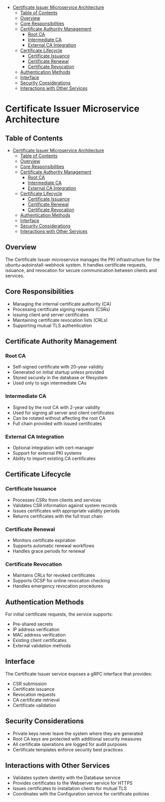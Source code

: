 <!-- START doctoc generated TOC please keep comment here to allow auto update -->
<!-- DON'T EDIT THIS SECTION, INSTEAD RE-RUN doctoc TO UPDATE -->

- [Certificate Issuer Microservice Architecture](#certificate-issuer-microservice-architecture)
  - [Table of Contents](#table-of-contents)
  - [Overview](#overview)
  - [Core Responsibilities](#core-responsibilities)
  - [Certificate Authority Management](#certificate-authority-management)
    - [Root CA](#root-ca)
    - [Intermediate CA](#intermediate-ca)
    - [External CA Integration](#external-ca-integration)
  - [Certificate Lifecycle](#certificate-lifecycle)
    - [Certificate Issuance](#certificate-issuance)
    - [Certificate Renewal](#certificate-renewal)
    - [Certificate Revocation](#certificate-revocation)
  - [Authentication Methods](#authentication-methods)
  - [Interface](#interface)
  - [Security Considerations](#security-considerations)
  - [Interactions with Other Services](#interactions-with-other-services)

<!-- END doctoc generated TOC please keep comment here to allow auto update -->

# Certificate Issuer Microservice Architecture

## Table of Contents

- [Certificate Issuer Microservice Architecture](#certificate-issuer-microservice-architecture)
  - [Table of Contents](#table-of-contents)
  - [Overview](#overview)
  - [Core Responsibilities](#core-responsibilities)
  - [Certificate Authority Management](#certificate-authority-management)
    - [Root CA](#root-ca)
    - [Intermediate CA](#intermediate-ca)
    - [External CA Integration](#external-ca-integration)
  - [Certificate Lifecycle](#certificate-lifecycle)
    - [Certificate Issuance](#certificate-issuance)
    - [Certificate Renewal](#certificate-renewal)
    - [Certificate Revocation](#certificate-revocation)
  - [Authentication Methods](#authentication-methods)
  - [Interface](#interface)
  - [Security Considerations](#security-considerations)
  - [Interactions with Other Services](#interactions-with-other-services)

## Overview

The Certificate Issuer microservice manages the PKI infrastructure for the
ubuntu-autoinstall-webhook system. It handles certificate requests, issuance,
and revocation for secure communication between clients and services.

## Core Responsibilities

- Managing the internal certificate authority (CA)
- Processing certificate signing requests (CSRs)
- Issuing client and server certificates
- Maintaining certificate revocation lists (CRLs)
- Supporting mutual TLS authentication

## Certificate Authority Management

### Root CA

- Self-signed certificate with 20-year validity
- Generated on initial startup unless provided
- Stored securely in the database or filesystem
- Used only to sign intermediate CAs

### Intermediate CA

- Signed by the root CA with 2-year validity
- Used for signing all server and client certificates
- Can be rotated without affecting the root CA
- Full chain provided with issued certificates

### External CA Integration

- Optional integration with cert-manager
- Support for external PKI systems
- Ability to import existing CA certificates

## Certificate Lifecycle

### Certificate Issuance

- Processes CSRs from clients and services
- Validates CSR information against system records
- Issues certificates with appropriate validity periods
- Returns certificates with the full trust chain

### Certificate Renewal

- Monitors certificate expiration
- Supports automatic renewal workflows
- Handles grace periods for renewal

### Certificate Revocation

- Maintains CRLs for revoked certificates
- Supports OCSP for online revocation checking
- Handles emergency revocation procedures

## Authentication Methods

For initial certificate requests, the service supports:

- Pre-shared secrets
- IP address verification
- MAC address verification
- Existing client certificates
- External validation methods

## Interface

The Certificate Issuer service exposes a gRPC interface that provides:

- CSR submission
- Certificate issuance
- Revocation requests
- CA certificate retrieval
- Certificate validation

## Security Considerations

- Private keys never leave the system where they are generated
- Root CA keys are protected with additional security measures
- All certificate operations are logged for audit purposes
- Certificate templates enforce security best practices

## Interactions with Other Services

- Validates system identity with the Database service
- Provides certificates to the Webserver service for HTTPS
- Issues certificates to installation clients for mutual TLS
- Coordinates with the Configuration service for certificate policies
